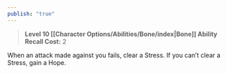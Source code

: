 ```yaml
---
publish: "true"
---
```

> **Level 10 [[Character Options/Abilities/Bone/index|Bone]] Ability**
> **Recall Cost:** 2

When an attack made against you fails, clear a Stress. If you can’t clear a Stress, gain a Hope.

